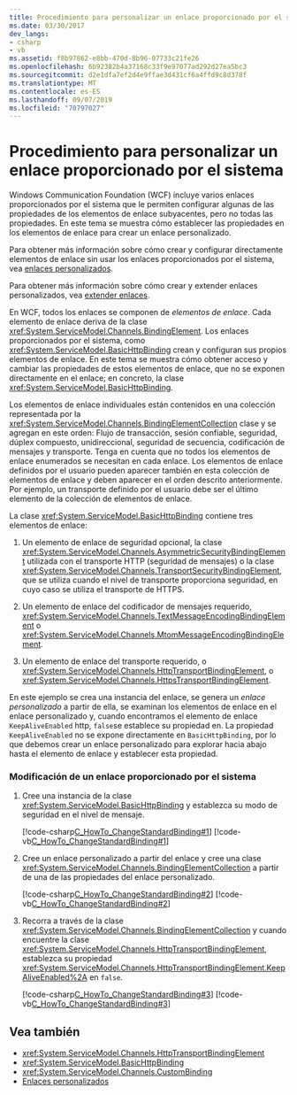 ```yaml
---
title: Procedimiento para personalizar un enlace proporcionado por el sistema
ms.date: 03/30/2017
dev_langs:
- csharp
- vb
ms.assetid: f8b97862-e8bb-470d-8b96-07733c21fe26
ms.openlocfilehash: 6b92382b4a37168c33f9e97077ad292d27ea5bc3
ms.sourcegitcommit: d2e1dfa7ef2d4e9ffae3d431cf6a4ffd9c8d378f
ms.translationtype: MT
ms.contentlocale: es-ES
ms.lasthandoff: 09/07/2019
ms.locfileid: "70797027"
---
```

# <a name="how-to-customize-a-system-provided-binding"></a>Procedimiento para personalizar un enlace proporcionado por el sistema
Windows Communication Foundation (WCF) incluye varios enlaces proporcionados por el sistema que le permiten configurar algunas de las propiedades de los elementos de enlace subyacentes, pero no todas las propiedades. En este tema se muestra cómo establecer las propiedades en los elementos de enlace para crear un enlace personalizado.  
  
 Para obtener más información sobre cómo crear y configurar directamente elementos de enlace sin usar los enlaces proporcionados por el sistema, vea [enlaces personalizados](custom-bindings.md).  
  
 Para obtener más información sobre cómo crear y extender enlaces personalizados, vea [extender enlaces](extending-bindings.md).  
  
 En WCF, todos los enlaces se componen de *elementos de enlace*. Cada elemento de enlace deriva de la clase <xref:System.ServiceModel.Channels.BindingElement>. Los enlaces proporcionados por el sistema, como <xref:System.ServiceModel.BasicHttpBinding> crean y configuran sus propios elementos de enlace. En este tema se muestra cómo obtener acceso y cambiar las propiedades de estos elementos de enlace, que no se exponen directamente en el enlace; en concreto, la clase <xref:System.ServiceModel.BasicHttpBinding>.  
  
 Los elementos de enlace individuales están contenidos en una colección representada por la <xref:System.ServiceModel.Channels.BindingElementCollection> clase y se agregan en este orden: Flujo de transacción, sesión confiable, seguridad, dúplex compuesto, unidireccional, seguridad de secuencia, codificación de mensajes y transporte. Tenga en cuenta que no todos los elementos de enlace enumerados se necesitan en cada enlace. Los elementos de enlace definidos por el usuario pueden aparecer también en esta colección de elementos de enlace y deben aparecer en el orden descrito anteriormente. Por ejemplo, un transporte definido por el usuario debe ser el último elemento de la colección de elementos de enlace.  
  
 La clase <xref:System.ServiceModel.BasicHttpBinding> contiene tres elementos de enlace:  
  
1. Un elemento de enlace de seguridad opcional, la clase <xref:System.ServiceModel.Channels.AsymmetricSecurityBindingElement> utilizada con el transporte HTTP (seguridad de mensajes) o la clase <xref:System.ServiceModel.Channels.TransportSecurityBindingElement>, que se utiliza cuando el nivel de transporte proporciona seguridad, en cuyo caso se utiliza el transporte de HTTPS.  
  
2. Un elemento de enlace del codificador de mensajes requerido, <xref:System.ServiceModel.Channels.TextMessageEncodingBindingElement> o <xref:System.ServiceModel.Channels.MtomMessageEncodingBindingElement>.  
  
3. Un elemento de enlace del transporte requerido, o <xref:System.ServiceModel.Channels.HttpTransportBindingElement>, o <xref:System.ServiceModel.Channels.HttpsTransportBindingElement>.  
  
 En este ejemplo se crea una instancia del enlace, se genera un *enlace personalizado* a partir de ella, se examinan los elementos de enlace en el enlace personalizado y, cuando encontramos el elemento de enlace `KeepAliveEnabled` http, `false`se establece su propiedad en. La propiedad `KeepAliveEnabled` no se expone directamente en `BasicHttpBinding`, por lo que debemos crear un enlace personalizado para explorar hacia abajo hasta el elemento de enlace y establecer esta propiedad.  
  
### <a name="to-modify-a-system-provided-binding"></a>Modificación de un enlace proporcionado por el sistema  
  
1. Cree una instancia de la clase <xref:System.ServiceModel.BasicHttpBinding> y establezca su modo de seguridad en el nivel de mensaje.  
  
     [!code-csharp[C_HowTo_ChangeStandardBinding#1](../../../../samples/snippets/csharp/VS_Snippets_CFX/c_howto_changestandardbinding/cs/program.cs#1)]
     [!code-vb[C_HowTo_ChangeStandardBinding#1](../../../../samples/snippets/visualbasic/VS_Snippets_CFX/c_howto_changestandardbinding/vb/program.vb#1)]  
  
2. Cree un enlace personalizado a partir del enlace y cree una clase <xref:System.ServiceModel.Channels.BindingElementCollection> a partir de una de las propiedades del enlace personalizado.  
  
     [!code-csharp[C_HowTo_ChangeStandardBinding#2](../../../../samples/snippets/csharp/VS_Snippets_CFX/c_howto_changestandardbinding/cs/program.cs#2)]
     [!code-vb[C_HowTo_ChangeStandardBinding#2](../../../../samples/snippets/visualbasic/VS_Snippets_CFX/c_howto_changestandardbinding/vb/program.vb#2)]  
  
3. Recorra a través de la clase <xref:System.ServiceModel.Channels.BindingElementCollection> y cuando encuentre la clase <xref:System.ServiceModel.Channels.HttpTransportBindingElement>, establezca su propiedad <xref:System.ServiceModel.Channels.HttpTransportBindingElement.KeepAliveEnabled%2A> en `false`.  
  
     [!code-csharp[C_HowTo_ChangeStandardBinding#3](../../../../samples/snippets/csharp/VS_Snippets_CFX/c_howto_changestandardbinding/cs/program.cs#3)]
     [!code-vb[C_HowTo_ChangeStandardBinding#3](../../../../samples/snippets/visualbasic/VS_Snippets_CFX/c_howto_changestandardbinding/vb/program.vb#3)]  
  
## <a name="see-also"></a>Vea también

- <xref:System.ServiceModel.Channels.HttpTransportBindingElement>
- <xref:System.ServiceModel.BasicHttpBinding>
- <xref:System.ServiceModel.Channels.CustomBinding>
- [Enlaces personalizados](custom-bindings.md)
